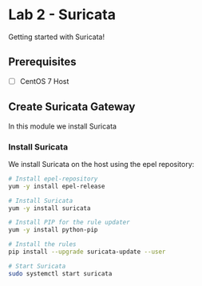 # Lab 2 - Suricata

Getting started with Suricata!

## Prerequisites

- [ ] CentOS 7 Host

## Create Suricata Gateway

In this module we install Suricata

### Install Suricata

We install Suricata on the host using the epel repository:

```bash
# Install epel-repository
yum -y install epel-release

# Install Suricata
yum -y install suricata

# Install PIP for the rule updater
yum -y install python-pip

# Install the rules
pip install --upgrade suricata-update --user

# Start Suricata
sudo systemctl start suricata
```

